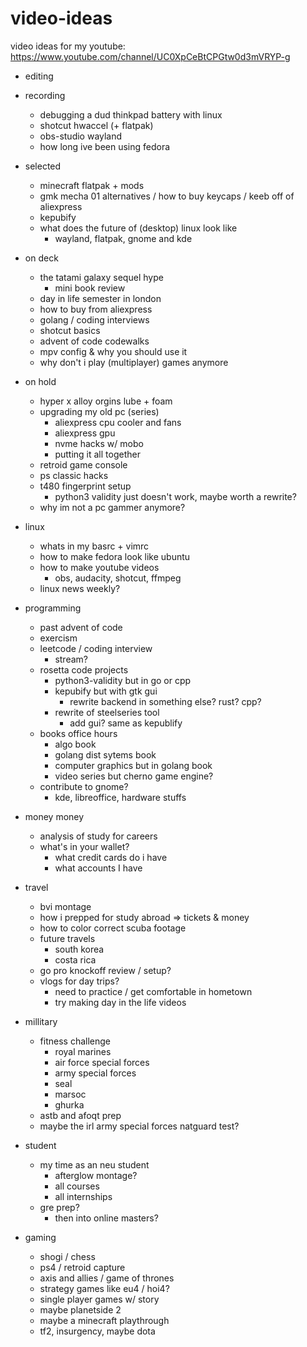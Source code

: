 # video-ideas
video ideas for my youtube: https://www.youtube.com/channel/UC0XpCeBtCPGtw0d3mVRYP-g

- editing

- recording
    - debugging a dud thinkpad battery with linux
    - shotcut hwaccel (+ flatpak)
    - obs-studio wayland
    - how long ive been using fedora

- selected
    - minecraft flatpak + mods
    - gmk mecha 01 alternatives / how to buy keycaps / keeb off of aliexpress
    - kepubify
    - what does the future of (desktop) linux look like
        - wayland, flatpak, gnome and kde

- on deck
    - the tatami galaxy sequel hype
        - mini book review
    - day in life semester in london
    - how to buy from aliexpress
    - golang / coding interviews
    - shotcut basics
    - advent of code codewalks
    - mpv config & why you should use it
    - why don't i play (multiplayer) games anymore

- on hold
    - hyper x alloy orgins lube + foam
    - upgrading my old pc (series)
        - aliexpress cpu cooler and fans
        - aliexpress gpu
        - nvme hacks w/ mobo
        - putting it all together
    - retroid game console
    - ps classic hacks
    - t480 fingerprint setup
        - python3 validity just doesn't work, maybe worth a rewrite?
    - why im not a pc gammer anymore?

- linux
    - whats in my basrc + vimrc
    - how to make fedora look like ubuntu
    - how to make youtube videos
        - obs, audacity, shotcut, ffmpeg
    - linux news weekly?

- programming
    - past advent of code
    - exercism
    - leetcode / coding interview
        - stream?
    - rosetta code projects
        - python3-validity but in go or cpp
        - kepubify but with gtk gui
            - rewrite backend in something else? rust? cpp?
        - rewrite of steelseries tool
            - add gui? same as kepublify
    - books office hours
        - algo book
        - golang dist sytems book
        - computer graphics but in golang book
        - video series but cherno game engine?
    - contribute to gnome?
        - kde, libreoffice, hardware stuffs

- money money
    - analysis of study for careers
    - what's in your wallet?
        - what credit cards do i have
        - what accounts I have 

- travel
    - bvi montage
    - how i prepped for study abroad => tickets & money
    - how to color correct scuba footage
    - future travels
        - south korea
        - costa rica
    - go pro knockoff review / setup?
    - vlogs for day trips?
        - need to practice / get comfortable in hometown
        - try making day in the life videos

- millitary
    - fitness challenge
        - royal marines
        - air force special forces
        - army special forces
        - seal
        - marsoc
        - ghurka
    - astb and afoqt prep
    - maybe the irl army special forces natguard test?

- student
    - my time as an neu student
        - afterglow montage?
        - all courses
        - all internships
    - gre prep?
        - then into online masters?

- gaming
    - shogi / chess
    - ps4 / retroid capture
    - axis and allies / game of thrones
    - strategy games like eu4 / hoi4?
    - single player games w/ story
    - maybe planetside 2
    - maybe a minecraft playthrough
    - tf2, insurgency, maybe dota

